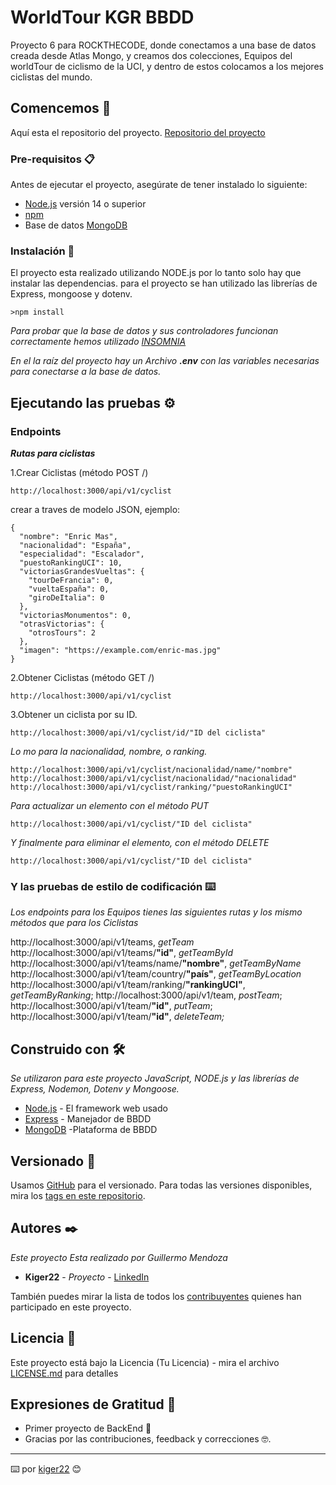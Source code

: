 # WorldTour KGR BBDD 

Proyecto 6 para ROCKTHECODE, donde conectamos a una base de datos creada desde Atlas Mongo, y creamos dos colecciones, Equipos del worldTour de ciclismo de la UCI, y dentro de estos colocamos a los mejores ciclistas del mundo.

## Comencemos 🚀

Aquí esta el repositorio del proyecto.
[Repositorio del proyecto](https://github.com/Kiger22/WorldTourBBDD)


### Pre-requisitos 📋

Antes de ejecutar el proyecto, asegúrate de tener instalado lo siguiente:

- [Node.js](https://nodejs.org/) versión 14 o superior
- [npm](https://www.npmjs.com/) 
- Base de datos [MongoDB](https://www.mongodb.com/es)


### Instalación 🔧

El proyecto esta realizado utilizando NODE.js por lo tanto solo hay que instalar las dependencias.
para el proyecto se han utilizado las librerías de Express, mongoose y dotenv.
```
>npm install
```

_Para probar que la base de datos y sus controladores funcionan correctamente hemos utilizado [INSOMNIA](https://insomnia.rest/)_

_En el la raíz del proyecto hay un Archivo **.env** con las variables necesarias para conectarse a la base de datos._

## Ejecutando las pruebas ⚙️

### Endpoints

**_Rutas para ciclistas_**

1.Crear Ciclistas (método POST /)

```
http://localhost:3000/api/v1/cyclist
```
crear a traves de modelo JSON, ejemplo:
```
{
  "nombre": "Enric Mas",
  "nacionalidad": "España",
  "especialidad": "Escalador",
  "puestoRankingUCI": 10,
  "victoriasGrandesVueltas": {
    "tourDeFrancia": 0,
    "vueltaEspaña": 0,
    "giroDeItalia": 0
  },
  "victoriasMonumentos": 0,
  "otrasVictorias": {
    "otrosTours": 2
  },
  "imagen": "https://example.com/enric-mas.jpg"
}
```

2.Obtener Ciclistas (método GET /)
```
http://localhost:3000/api/v1/cyclist
```
3.Obtener un ciclista por su ID.

```
http://localhost:3000/api/v1/cyclist/id/"ID del ciclista"
```

_Lo mo para la nacionalidad, nombre, o ranking._


```
http://localhost:3000/api/v1/cyclist/nacionalidad/name/"nombre"
http://localhost:3000/api/v1/cyclist/nacionalidad/"nacionalidad"
http://localhost:3000/api/v1/cyclist/ranking/"puestoRankingUCI"
```
_Para actualizar un elemento con el método PUT_

```
http://localhost:3000/api/v1/cyclist/"ID del ciclista"
```

_Y finalmente para eliminar el elemento, con el método DELETE_
```
http://localhost:3000/api/v1/cyclist/"ID del ciclista"
```

### Y las pruebas de estilo de codificación ⌨️

_Los endpoints  para los Equipos tienes las siguientes rutas y los mismo métodos que para los Ciclistas_


http://localhost:3000/api/v1/teams,  _getTeam_
http://localhost:3000/api/v1/teams/**"id"**,  _getTeamById_ http://localhost:3000/api/v1/teams/name/**"nombre"**,  _getTeamByName_
http://localhost:3000/api/v1/team/country/**"país"**, _getTeamByLocation_
http://localhost:3000/api/v1/team/ranking/**"rankingUCI"**, _getTeamByRanking_;
http://localhost:3000/api/v1/team, _postTeam_;
http://localhost:3000/api/v1/team/**"id"**, _putTeam_;
http://localhost:3000/api/v1/team/**"id"**, _deleteTeam;_


## Construido con 🛠️

_Se utilizaron para este proyecto JavaScript, NODE.js y las librerías de Express, Nodemon, Dotenv y Mongoose._

* [Node.js](https://nodejs.org/en) - El framework web usado
* [Express](https://expressjs.com/es/) - Manejador de BBDD
* [MongoDB](https://www.mongodb.com/es) -Plataforma de BBDD

## Versionado 📌

Usamos [GitHub](https://github.com/) para el versionado. Para todas las versiones disponibles, mira los [tags en este repositorio](https://github.com/Kiger22/WorldTourBBDD).

## Autores ✒️

_Este proyecto Esta realizado por Guillermo Mendoza_

* **Kiger22** - *Proyecto* - [LinkedIn](www.linkedin.com/in/guillermo-mendoza-costa-46a87744)


También puedes mirar la lista de todos los [contribuyentes](https://github.com/your/project/contributors) quienes han participado en este proyecto. 

## Licencia 📄

Este proyecto está bajo la Licencia (Tu Licencia) - mira el archivo [LICENSE.md](LICENSE.md) para detalles

## Expresiones de Gratitud 🎁

* Primer proyecto de BackEnd 📢 
* Gracias por las contribuciones, feedback y correcciones 🤓.


---
⌨️ por [kiger22](https://github.com/Kiger22) 😊
